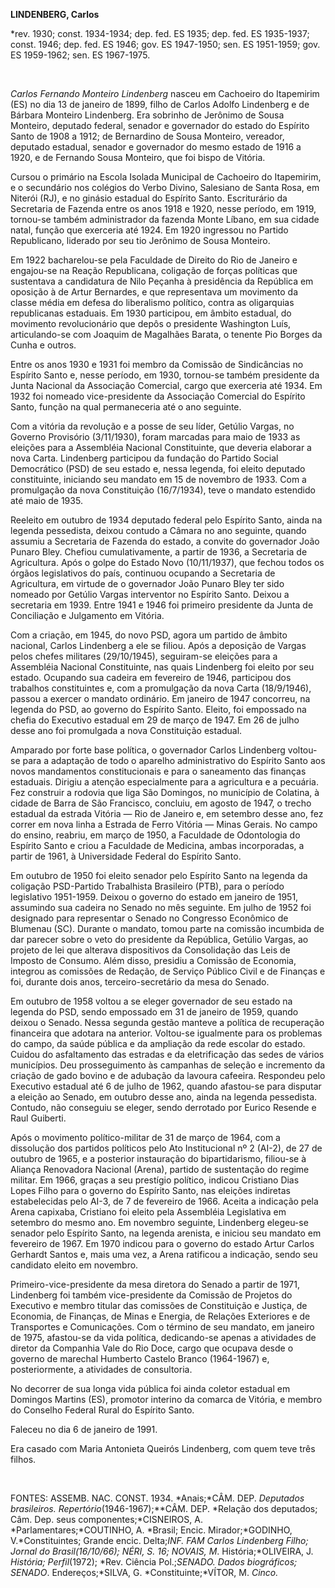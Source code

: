 **LINDENBERG, Carlos**

\*rev. 1930; const. 1934-1934; dep. fed. ES 1935; dep. fed. ES
1935-1937; const. 1946; dep. fed. ES 1946; gov. ES 1947-1950; sen. ES
1951-1959; gov. ES 1959-1962; sen. ES 1967-1975.

 

*Carlos Fernando Monteiro Lindenberg* nasceu em Cachoeiro do Itapemirim
(ES) no dia 13 de janeiro de 1899, filho de Carlos Adolfo Lindenberg e
de Bárbara Monteiro Lindenberg. Era sobrinho de Jerônimo de Sousa
Monteiro, deputado federal, senador e governador do estado do Espírito
Santo de 1908 a 1912; de Bernardino de Sousa Monteiro, vereador,
deputado estadual, senador e governador do mesmo estado de 1916 a 1920,
e de Fernando Sousa Monteiro, que foi bispo de Vitória.

Cursou o primário na Escola Isolada Municipal de Cachoeiro do
Itapemirim, e o secundário nos colégios do Verbo Divino, Salesiano de
Santa Rosa, em Niterói (RJ), e no ginásio estadual do Espírito Santo.
Escriturário da Secretaria de Fazenda entre os anos 1918 e 1920, nesse
período, em 1919, tornou-se também administrador da fazenda Monte
Líbano, em sua cidade natal, função que exerceria até 1924. Em 1920
ingressou no Partido Republicano, liderado por seu tio Jerônimo de Sousa
Monteiro.

Em 1922 bacharelou-se pela Faculdade de Direito do Rio de Janeiro e
engajou-se na Reação Republicana, coligação de forças políticas que
sustentava a candidatura de Nilo Peçanha à presidência da República em
oposição à de Artur Bernardes, e que representava um movimento da classe
média em defesa do liberalismo político, contra as oligarquias
republicanas estaduais. Em 1930 participou, em âmbito estadual, do
movimento revolucionário que depôs o presidente Washington Luís,
articulando-se com Joaquim de Magalhães Barata, o tenente Pio Borges da
Cunha e outros.

Entre os anos 1930 e 1931 foi membro da Comissão de Sindicâncias no
Espírito Santo e, nesse período, em 1930, tornou-se também presidente da
Junta Nacional da Associação Comercial, cargo que exerceria até 1934. Em
1932 foi nomeado vice-presidente da Associação Comercial do Espírito
Santo, função na qual permaneceria até o ano seguinte.

Com a vitória da revolução e a posse de seu líder, Getúlio Vargas, no
Governo Provisório (3/11/1930), foram marcadas para maio de 1933 as
eleições para a Assembléia Nacional Constituinte, que deveria elaborar a
nova Carta. Lindenberg participou da fundação do Partido Social
Democrático (PSD) de seu estado e, nessa legenda, foi eleito deputado
constituinte, iniciando seu mandato em 15 de novembro de 1933. Com a
promulgação da nova Constituição (16/7/1934), teve o mandato estendido
até maio de 1935.

Reeleito em outubro de 1934 deputado federal pelo Espírito Santo, ainda
na legenda pessedista, deixou contudo a Câmara no ano seguinte, quando
assumiu a Secretaria de Fazenda do estado, a convite do governador João
Punaro Bley. Chefiou cumulativamente, a partir de 1936, a Secretaria de
Agricultura. Após o golpe do Estado Novo (10/11/1937), que fechou todos
os órgãos legislativos do país, continuou ocupando a Secretaria de
Agricultura, em virtude de o governador João Punaro Bley ter sido
nomeado por Getúlio Vargas interventor no Espírito Santo. Deixou a
secretaria em 1939. Entre 1941 e 1946 foi primeiro presidente da Junta
de Conciliação e Julgamento em Vitória.

Com a criação, em 1945, do novo PSD, agora um partido de âmbito
nacional, Carlos Lindenberg a ele se filiou. Após a deposição de Vargas
pelos chefes militares (29/10/1945), seguiram-se eleições para a
Assembléia Nacional Constituinte, nas quais Lindenberg foi eleito por
seu estado. Ocupando sua cadeira em fevereiro de 1946, participou dos
trabalhos constituintes e, com a promulgação da nova Carta (18/9/1946),
passou a exercer o mandato ordinário. Em janeiro de 1947 concorreu, na
legenda do PSD, ao governo do Espírito Santo. Eleito, foi empossado na
chefia do Executivo estadual em 29 de março de 1947. Em 26 de julho
desse ano foi promulgada a nova Constituição estadual.

Amparado por forte base política, o governador Carlos Lindenberg
voltou-se para a adaptação de todo o aparelho administrativo do Espírito
Santo aos novos mandamentos constitucionais e para o saneamento das
finanças estaduais. Dirigiu a atenção especialmente para a agricultura e
a pecuária. Fez construir a rodovia que liga São Domingos, no município
de Colatina, à cidade de Barra de São Francisco, concluiu, em agosto de
1947, o trecho estadual da estrada Vitória — Rio de Janeiro e, em
setembro desse ano, fez correr em nova linha a Estrada de Ferro Vitória
— Minas Gerais. No campo do ensino, reabriu, em março de 1950, a
Faculdade de Odontologia do Espírito Santo e criou a Faculdade de
Medicina, ambas incorporadas, a partir de 1961, à Universidade Federal
do Espírito Santo.

Em outubro de 1950 foi eleito senador pelo Espírito Santo na legenda da
coligação PSD-Partido Trabalhista Brasileiro (PTB), para o período
legislativo 1951-1959. Deixou o governo do estado em janeiro de 1951,
assumindo sua cadeira no Senado no mês seguinte. Em julho de 1952 foi
designado para representar o Senado no Congresso Econômico de Blumenau
(SC). Durante o mandato, tomou parte na comissão incumbida de dar
parecer sobre o veto do presidente da República, Getúlio Vargas, ao
projeto de lei que alterava dispositivos da Consolidação das Leis de
Imposto de Consumo. Além disso, presidiu a Comissão de Economia,
integrou as comissões de Redação, de Serviço Público Civil e de Finanças
e foi, durante dois anos, terceiro-secretário da mesa do Senado.

Em outubro de 1958 voltou a se eleger governador de seu estado na
legenda do PSD, sendo empossado em 31 de janeiro de 1959, quando deixou
o Senado. Nessa segunda gestão manteve a política de recuperação
financeira que adotara na anterior. Voltou-se igualmente para os
problemas do campo, da saúde pública e da ampliação da rede escolar do
estado. Cuidou do asfaltamento das estradas e da eletrificação das sedes
de vários municípios. Deu prosseguimento às campanhas de seleção e
incremento da criação de gado bovino e de adubação da lavoura cafeeira.
Respondeu pelo Executivo estadual até 6 de julho de 1962, quando
afastou-se para disputar a eleição ao Senado, em outubro desse ano,
ainda na legenda pessedista. Contudo, não conseguiu se eleger, sendo
derrotado por Eurico Resende e Raul Guiberti.

Após o movimento político-militar de 31 de março de 1964, com a
dissolução dos partidos políticos pelo Ato Institucional nº 2 (AI-2), de
27 de outubro de 1965, e a posterior instauração do bipartidarismo,
filiou-se à Aliança Renovadora Nacional (Arena), partido de sustentação
do regime militar. Em 1966, graças a seu prestígio político, indicou
Cristiano Dias Lopes Filho para o governo do Espírito Santo, nas
eleições indiretas estabelecidas pelo AI-3, de 7 de fevereiro de 1966.
Aceita a indicação pela Arena capixaba, Cristiano foi eleito pela
Assembléia Legislativa em setembro do mesmo ano. Em novembro seguinte,
Lindenberg elegeu-se senador pelo Espírito Santo, na legenda arenista, e
iniciou seu mandato em fevereiro de 1967. Em 1970 indicou para o governo
do estado Artur Carlos Gerhardt Santos e, mais uma vez, a Arena
ratificou a indicação, sendo seu candidato eleito em novembro.

Primeiro-vice-presidente da mesa diretora do Senado a partir de 1971,
Lindenberg foi também vice-presidente da Comissão de Projetos do
Executivo e membro titular das comissões de Constituição e Justiça, de
Economia, de Finanças, de Minas e Energia, de Relações Exteriores e de
Transportes e Comunicações. Com o término de seu mandato, em janeiro de
1975, afastou-se da vida política, dedicando-se apenas a atividades de
diretor da Companhia Vale do Rio Doce, cargo que ocupava desde o governo
de marechal Humberto Castelo Branco (1964-1967) e, posteriormente, a
atividades de consultoria.

No decorrer de sua longa vida pública foi ainda coletor estadual em
Domingos Martins (ES), promotor interino da comarca de Vitória, e membro
do Conselho Federal Rural do Espírito Santo.

Faleceu no dia 6 de janeiro de 1991.

Era casado com Maria Antonieta Queirós Lindenberg, com quem teve três
filhos.

 

FONTES: ASSEMB. NAC. CONST. 1934. *Anais;*CÂM. DEP. *Deputados
brasileiros. Repertório*(1946-1967);**CÂM. DEP. *Relação dos deputados;
Câm. Dep. seus componentes;*CISNEIROS, A. *Parlamentares;*COUTINHO, A.
*Brasil; Encic. Mirador;*GODINHO, V.*Constituintes; Grande encic.
Delta;*INF. FAM Carlos Lindenberg Filho; *Jornal do Brasil*(16/10/66);
NÉRI, S. *16*; NOVAIS, M*. História;*OLIVEIRA, J. *História;
Perfil*(1972); *Rev. Ciência Pol.;*SENADO. *Dados biográficos;* SENADO*.
Endereços;*SILVA, G. *Constituinte;*VÍTOR, M. *Cinco.*

 

 
